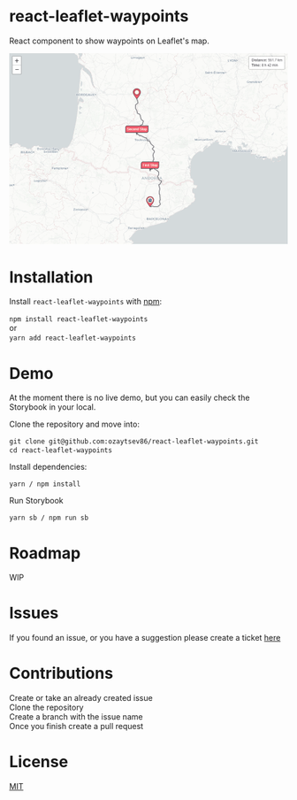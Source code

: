 # react-leaflet-waypoints
React component to show waypoints on Leaflet's map.

![Screenshot](rlw-screenshot.png)

# Installation
Install `react-leaflet-waypoints` with [npm](https://www.npmjs.com/):

`npm install react-leaflet-waypoints`  
or  
`yarn add react-leaflet-waypoints`

# Demo
At the moment there is no live demo, but you can easily check the Storybook in your local.

Clone the repository and move into:
```
git clone git@github.com:ozaytsev86/react-leaflet-waypoints.git
cd react-leaflet-waypoints
```

Install dependencies:
```
yarn / npm install
```

Run Storybook
```
yarn sb / npm run sb
```

# Roadmap
WIP

# Issues
If you found an issue, or you have a suggestion please create a ticket [here](https://github.com/ozaytsev86/react-leaflet-waypoints/issues)

# Contributions
Create or take an already created issue  
Clone the repository  
Create a branch with the issue name  
Once you finish create a pull request  

# License
[MIT](https://opensource.org/licenses/MIT)